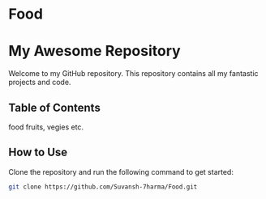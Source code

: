 # Food
# My Awesome Repository

Welcome to my GitHub repository. This repository contains all my fantastic projects and code.

## Table of Contents
food 
fruits, vegies etc.
## How to Use

Clone the repository and run the following command to get started:

```bash
git clone https://github.com/Suvansh-7harma/Food.git
